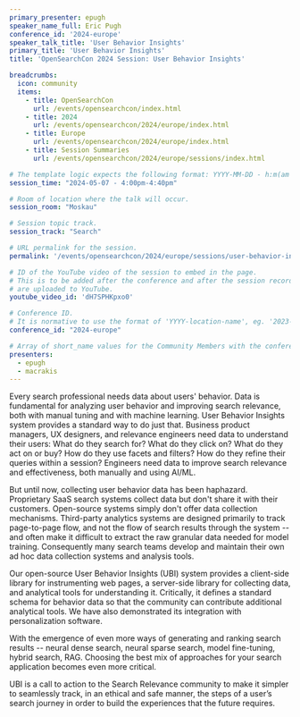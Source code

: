 ```yaml
---
primary_presenter: epugh
speaker_name_full: Eric Pugh
conference_id: '2024-europe'
speaker_talk_title: 'User Behavior Insights'
primary_title: 'User Behavior Insights'
title: 'OpenSearchCon 2024 Session: User Behavior Insights'

breadcrumbs:
  icon: community
  items:
    - title: OpenSearchCon
      url: /events/opensearchcon/index.html
    - title: 2024
      url: /events/opensearchcon/2024/europe/index.html
    - title: Europe
      url: /events/opensearchcon/2024/europe/index.html
    - title: Session Summaries
      url: /events/opensearchcon/2024/europe/sessions/index.html

# The template logic expects the following format: YYYY-MM-DD - h:m(am|pm)-(h:m(am|pm))
session_time: "2024-05-07 - 4:00pm-4:40pm"

# Room of location where the talk will occur.
session_room: "Moskau"

# Session topic track.
session_track: "Search"

# URL permalink for the session.
permalink: '/events/opensearchcon/2024/europe/sessions/user-behavior-insights.html'

# ID of the YouTube video of the session to embed in the page.
# This is to be added after the conference and after the session recordings
# are uploaded to YouTube.
youtube_video_id: 'dH7SPHKpxo0'

# Conference ID.
# It is normative to use the format of 'YYYY-location-name', eg. '2023-north-america'.
conference_id: "2024-europe"

# Array of short_name values for the Community Members with the conference_speaker persona whom are presenting the session. This includes the primary_speaker indicated above and any other presenters (if any).
presenters:
  - epugh
  - macrakis
---
```

Every search professional needs data about users' behavior. Data is fundamental for analyzing user behavior and improving search relevance, both with manual tuning and with machine learning. User Behavior Insights system provides a standard way to do just that.
Business product managers, UX designers, and relevance engineers need data to understand their users: What do they search for? What do they click on? What do they act on or buy? How do they use facets and filters? How do they refine their queries within a session? Engineers need data to improve search relevance and effectiveness, both manually and using AI/ML.

But until now, collecting user behavior data has been haphazard. Proprietary SaaS search systems collect data but don't share it with their customers. Open-source systems simply don't offer data collection mechanisms. Third-party analytics systems are designed primarily to track page-to-page flow, and not the flow of search results through the system -- and often make it difficult to extract the raw granular data needed for model training. Consequently many search teams develop and maintain their own ad hoc data collection systems and analysis tools.

Our open-source User Behavior Insights (UBI) system provides a client-side library for instrumenting web pages, a server-side library for collecting data, and analytical tools for understanding it. Critically, it defines a standard schema for behavior data so that the community can contribute additional analytical tools. We have also demonstrated its integration with personalization software.

With the emergence of even more ways of generating and ranking search results -- neural dense search, neural sparse search, model fine-tuning, hybrid search, RAG. Choosing the best mix of approaches for your search application becomes even more critical.

UBI is a call to action to the Search Relevance community to make it simpler to seamlessly track, in an ethical and safe manner, the steps of a user’s search journey in order to build the experiences that the future requires.